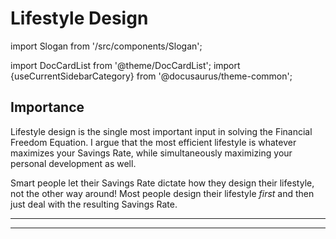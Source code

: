 # Lifestyle Design

import Slogan from '/src/components/Slogan';

import DocCardList from '@theme/DocCardList';
import {useCurrentSidebarCategory} from '@docusaurus/theme-common';

<DocCardList items={useCurrentSidebarCategory().items}/>

## Importance

Lifestyle design is the single most important input in solving the Financial Freedom Equation. I argue that the most efficient lifestyle is whatever maximizes your Savings Rate, while simultaneously maximizing your personal development as well.

Smart people let their Savings Rate dictate how they design their lifestyle, not the other way around! Most people design their lifestyle *first* and then just deal with the resulting Savings Rate.

---
<Slogan/>

---